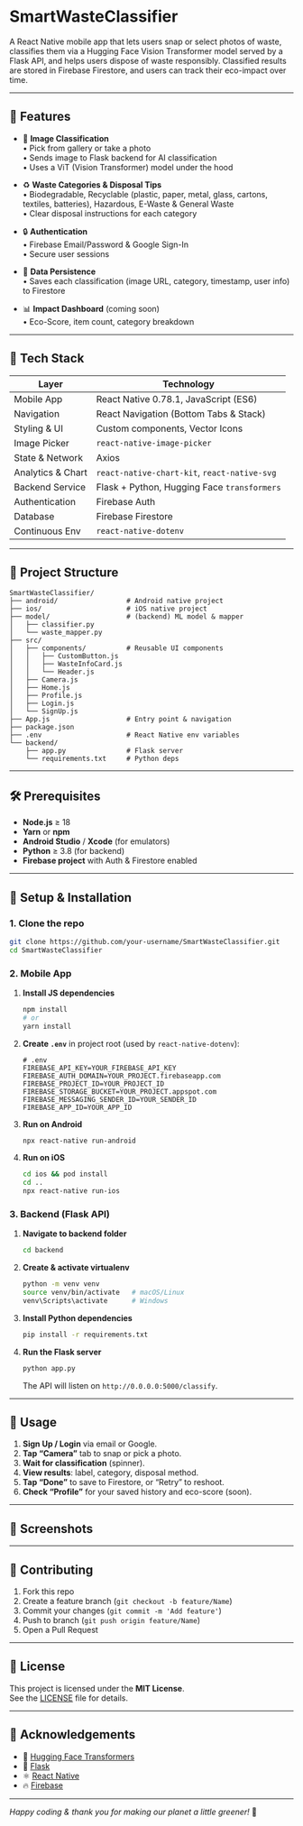 # SmartWasteClassifier

A React Native mobile app that lets users snap or select photos of waste, classifies them via a Hugging Face Vision Transformer model served by a Flask API, and helps users dispose of waste responsibly. Classified results are stored in Firebase Firestore, and users can track their eco-impact over time.

---

## 🚀 Features

- 📸 **Image Classification**  
  • Pick from gallery or take a photo  
  • Sends image to Flask backend for AI classification  
  • Uses a ViT (Vision Transformer) model under the hood  

- ♻️ **Waste Categories & Disposal Tips**  
  • Biodegradable, Recyclable (plastic, paper, metal, glass, cartons, textiles, batteries), Hazardous, E-Waste & General Waste  
  • Clear disposal instructions for each category  

- 🔒 **Authentication**  
  • Firebase Email/Password & Google Sign-In  
  • Secure user sessions  

- 💾 **Data Persistence**  
  • Saves each classification (image URL, category, timestamp, user info) to Firestore  

- 📊 **Impact Dashboard** (coming soon)  
  • Eco-Score, item count, category breakdown  

---

## 📝 Tech Stack

| Layer            | Technology                             |
| ---------------- | -------------------------------------- |
| Mobile App       | React Native 0.78.1, JavaScript (ES6)  |
| Navigation       | React Navigation (Bottom Tabs & Stack) |
| Styling & UI     | Custom components, Vector Icons        |
| Image Picker     | `react-native-image-picker`            |
| State & Network  | Axios                                  |
| Analytics & Chart| `react-native-chart-kit`, `react-native-svg` |
| Backend Service  | Flask + Python, Hugging Face `transformers` |
| Authentication   | Firebase Auth                          |
| Database         | Firebase Firestore                     |
| Continuous Env   | `react-native-dotenv`                  |

---

## 📂 Project Structure

```
SmartWasteClassifier/
├── android/                 # Android native project
├── ios/                     # iOS native project
├── model/                   # (backend) ML model & mapper
│   ├── classifier.py
│   └── waste_mapper.py
├── src/
│   ├── components/          # Reusable UI components
│   │   ├── CustomButton.js
│   │   ├── WasteInfoCard.js
│   │   └── Header.js
│   ├── Camera.js
│   ├── Home.js
│   ├── Profile.js
│   ├── Login.js
│   └── SignUp.js
├── App.js                   # Entry point & navigation
├── package.json
├── .env                     # React Native env variables
└── backend/
    ├── app.py               # Flask server
    └── requirements.txt     # Python deps
```

---

## 🛠 Prerequisites

- **Node.js** ≥ 18  
- **Yarn** or **npm**  
- **Android Studio** / **Xcode** (for emulators)  
- **Python** ≥ 3.8 (for backend)  
- **Firebase project** with Auth & Firestore enabled  

---

## 🔧 Setup & Installation

### 1. Clone the repo
```bash
git clone https://github.com/your-username/SmartWasteClassifier.git
cd SmartWasteClassifier
```

### 2. Mobile App

1. **Install JS dependencies**  
   ```bash
   npm install
   # or
   yarn install
   ```

2. **Create `.env`** in project root (used by `react-native-dotenv`):

   ```env
   # .env
   FIREBASE_API_KEY=YOUR_FIREBASE_API_KEY
   FIREBASE_AUTH_DOMAIN=YOUR_PROJECT.firebaseapp.com
   FIREBASE_PROJECT_ID=YOUR_PROJECT_ID
   FIREBASE_STORAGE_BUCKET=YOUR_PROJECT.appspot.com
   FIREBASE_MESSAGING_SENDER_ID=YOUR_SENDER_ID
   FIREBASE_APP_ID=YOUR_APP_ID
   ```
   
3. **Run on Android**  
   ```bash
   npx react-native run-android
   ```
   
4. **Run on iOS**  
   ```bash
   cd ios && pod install
   cd ..
   npx react-native run-ios
   ```

### 3. Backend (Flask API)

1. **Navigate to backend folder**  
   ```bash
   cd backend
   ```

2. **Create & activate virtualenv**  
   ```bash
   python -m venv venv
   source venv/bin/activate   # macOS/Linux
   venv\Scripts\activate      # Windows
   ```

3. **Install Python dependencies**  
   ```bash
   pip install -r requirements.txt
   ```

4. **Run the Flask server**  
   ```bash
   python app.py
   ```
   The API will listen on `http://0.0.0.0:5000/classify`.

---

## 📱 Usage

1. **Sign Up / Login** via email or Google.
2. **Tap “Camera”** tab to snap or pick a photo.
3. **Wait for classification** (spinner).
4. **View results**: label, category, disposal method.
5. **Tap “Done”** to save to Firestore, or “Retry” to reshoot.
6. **Check “Profile”** for your saved history and eco-score (soon).

---

## 📸 Screenshots

<!--
![Home Screen](./assets/screenshots/home.png)
![Camera Screen](./assets/screenshots/camera.png)
![Profile Screen](./assets/screenshots/profile.png)
-->

---

## 🤝 Contributing

1. Fork this repo  
2. Create a feature branch (`git checkout -b feature/Name`)  
3. Commit your changes (`git commit -m 'Add feature'`)  
4. Push to branch (`git push origin feature/Name`)  
5. Open a Pull Request  

---

## 📄 License

This project is licensed under the **MIT License**.  
See the [LICENSE](LICENSE) file for details.

---

## 🙏 Acknowledgements

- 🤗 [Hugging Face Transformers](https://huggingface.co/docs/transformers)  
- 🐍 [Flask](https://flask.palletsprojects.com/)  
- ⚛️ [React Native](https://reactnative.dev/)  
- 🔥 [Firebase](https://firebase.google.com/)  

---

*Happy coding & thank you for making our planet a little greener!* 🌿

